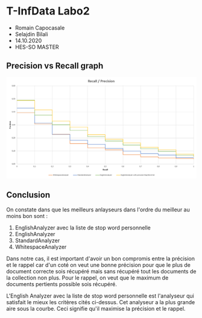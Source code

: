 # T-InfData Labo2
* Romain Capocasale
* Selajdin Bilali
* 14.10.2020
* HES-SO MASTER

## Precision vs Recall graph
![RecallVsPrecision.PNG](RecallVsPrecision.PNG)

## Conclusion
On constate dans que les meilleurs anlayseurs dans l'ordre du meilleur au moins bon sont :
1. EnglishAnalyzer avec la liste de stop word personnelle
2. EnglishAnalyzer
3. StandardAnalyzer
4. WhitespaceAnalyzer

Dans notre cas, il est important d'avoir un bon compromis entre la précision et le rappel car d'un coté on veut une bonne précision pour que le plus de document correcte sois récupéré mais sans récupéré tout les documents de la collection non plus. Pour le rappel, on veut que le maximum de documents pertients possible sois récupéré. 

L'English Analyzer avec la liste de stop word personnelle est l'analyseur qui satisfait le mieux les critères cités ci-dessus. Cet analyseur a la plus grande aire sous la courbe. Ceci signifie qu'il maximise la précision et le rappel.
